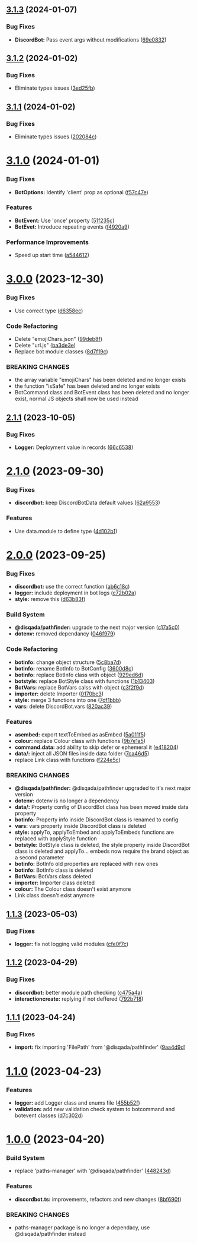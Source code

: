 ## [3.1.3](https://github.com/DisQada/HalfBot/compare/v3.1.2...v3.1.3) (2024-01-07)


### Bug Fixes

* **DiscordBot:** Pass event args without modifications ([69e0832](https://github.com/DisQada/HalfBot/commit/69e08329fe62a8342258799bf26b63657a4f89d6))

## [3.1.2](https://github.com/DisQada/HalfBot/compare/v3.1.1...v3.1.2) (2024-01-02)


### Bug Fixes

* Eliminate types issues ([3ed25fb](https://github.com/DisQada/HalfBot/commit/3ed25fba4174950553c4d21d3a6393c4eeb66f30))

## [3.1.1](https://github.com/DisQada/HalfBot/compare/v3.1.0...v3.1.1) (2024-01-02)


### Bug Fixes

* Eliminate types issues ([202084c](https://github.com/DisQada/HalfBot/commit/202084c35a9b7bd825c564934e5c77038f90dce8))

# [3.1.0](https://github.com/DisQada/HalfBot/compare/v3.0.0...v3.1.0) (2024-01-01)


### Bug Fixes

* **BotOptions:** Identify 'client' prop as optional ([f57c47e](https://github.com/DisQada/HalfBot/commit/f57c47e866d8f6e18cc6618763cd20964a657854))


### Features

* **BotEvent:** Use 'once' property ([51f235c](https://github.com/DisQada/HalfBot/commit/51f235c5e685de086d084cea7f83f465d4db2dca))
* **BotEvet:** Introduce repeating events ([f4920a9](https://github.com/DisQada/HalfBot/commit/f4920a9943e9cde9ef82e88d668e593ad673aaca))


### Performance Improvements

* Speed up start time ([a544612](https://github.com/DisQada/HalfBot/commit/a5446129db6e669cfc443973a241ee23bb805e25))

# [3.0.0](https://github.com/DisQada/HalfBot/compare/v2.1.1...v3.0.0) (2023-12-30)


### Bug Fixes

* Use correct type ([d6358ec](https://github.com/DisQada/HalfBot/commit/d6358ecf1ec11a6496e5f4ebbe405936d6cea517))


### Code Refactoring

* Delete "emojiChars.json" ([99deb8f](https://github.com/DisQada/HalfBot/commit/99deb8ff69776b36658ef668aa1bdf9b96fad0b1))
* Delete "url.js" ([ba3de3e](https://github.com/DisQada/HalfBot/commit/ba3de3eeb216999a225b6ce37187f059290b5ab4))
* Replace bot module classes ([8d7f19c](https://github.com/DisQada/HalfBot/commit/8d7f19c39037a162f3897b44a952f3d7d4bd34f4))


### BREAKING CHANGES

* the array variable "emojiChars" has been deleted and no longer exists
* the function "isSafe" has been deleted and no longer exists
* BotCommand class and BotEvent class has been deleted and no longer exist, normal JS objects shall now be used instead

## [2.1.1](https://github.com/DisQada/HalfBot/compare/v2.1.0...v2.1.1) (2023-10-05)

### Bug Fixes

- **Logger:** Deployment value in records ([66c6538](https://github.com/DisQada/HalfBot/commit/66c6538aa0c15ef026a8fd133534268c1353bff9))

# [2.1.0](https://github.com/DisQada/halfbot/compare/v2.0.0...v2.1.0) (2023-09-30)

### Bug Fixes

- **discordbot:** keep DiscordBotData default values ([62a9553](https://github.com/DisQada/halfbot/commit/62a955353e5dac4d01753589755d2abed6e29025))

### Features

- Use data.module to define type ([4d102b1](https://github.com/DisQada/halfbot/commit/4d102b122ee307527ff7930a201dcaec2f0ab34f))

# [2.0.0](https://github.com/DisQada/halfbot/compare/v1.1.3...v2.0.0) (2023-09-25)

### Bug Fixes

- **discordbot:** use the correct function ([ab6c18c](https://github.com/DisQada/halfbot/commit/ab6c18cd74d854141ae35015d6a1ab0e5463d265))
- **logger:** include deployment in bot logs ([c72b02a](https://github.com/DisQada/halfbot/commit/c72b02affe8e13909469a4ae0d546843d90b410f))
- **style:** remove this ([d63b83f](https://github.com/DisQada/halfbot/commit/d63b83fcc09b0d38e599c801ef23c0efe2247694))

### Build System

- **@disqada/pathfinder:** upgrade to the next major version ([c17a5c0](https://github.com/DisQada/halfbot/commit/c17a5c0385e3c58404f7c8c0c68c88b9148f5dd8))
- **dotenv:** removed dependancy ([046f979](https://github.com/DisQada/halfbot/commit/046f9796515d919c5769950547de7833b142a891))

### Code Refactoring

- **botinfo:** change object structure ([5c8ba7d](https://github.com/DisQada/halfbot/commit/5c8ba7d4df15cee075e7220c500c027e7c86f33b))
- **botinfo:** rename BotInfo to BotConfig ([3600d8c](https://github.com/DisQada/halfbot/commit/3600d8c709c83944c0f6c2a72a9d10e8202d56db))
- **botinfo:** replace BotInfo class with object ([929ed6d](https://github.com/DisQada/halfbot/commit/929ed6d14e120f1941f1568c20428c7c72029d40))
- **botstyle:** replace BotStyle class with functions ([1b13403](https://github.com/DisQada/halfbot/commit/1b13403155fcd230242c3c12510bc0572a4d3eb9))
- **BotVars:** replace BotVars calss with object ([c3f2f9d](https://github.com/DisQada/halfbot/commit/c3f2f9da9fccae9c04d19a892802dffeca09bb50))
- **importer:** delete Importer ([0170bc3](https://github.com/DisQada/halfbot/commit/0170bc3368bcddba7ac95819becb8239e459d209))
- **style:** merge 3 functions into one ([7df1bbb](https://github.com/DisQada/halfbot/commit/7df1bbbbb20d123dd80b6056d9775c76d856454a))
- **vars:** delete DiscordBot.vars ([820ac39](https://github.com/DisQada/halfbot/commit/820ac39f311d0e1ff1490e026cf4fd3076fe518d))

### Features

- **asembed:** export textToEmbed as asEmbed ([5a011f5](https://github.com/DisQada/halfbot/commit/5a011f57c1ce0439a488f4ce2b9aeab29f7a52b9))
- **colour:** replace Colour class with functions ([9b7e1a5](https://github.com/DisQada/halfbot/commit/9b7e1a510bb672438240fbb7f81987185a92b6bd))
- **command.data:** add ability to skip defer or ephemeral it ([e418204](https://github.com/DisQada/halfbot/commit/e4182044c4160de0d318d94d5555e44b853aa894))
- **data/:** inject all JSON files inside data folder ([7ca46d5](https://github.com/DisQada/halfbot/commit/7ca46d53b731ab1b98d5904f5366e04f141d0bbf))
- replace Link class with functions ([f224e5c](https://github.com/DisQada/halfbot/commit/f224e5c6657aefbda2fc7074bff86333c1efcfc0))

### BREAKING CHANGES

- **@disqada/pathfinder:** @disqada/pathfinder upgraded to it's next major version
- **dotenv:** dotenv is no longer a dependency
- **data/:** Property config of DiscordBot class has been moved inside data property
- **botinfo:** Property info inside DiscordBot class is renamed to config
- **vars:** vars property inside DiscordBot class is deleted
- **style:** applyTo, applyToEmbed and applyToEmbeds functions are replaced with applyStyle
  function
- **botstyle:** BotStyle class is deleted, the style property inside DiscordBot class is deleted
  and applyTo... embeds now require the brand object as a second parameter
- **botinfo:** BotInfo old properties are replaced with new ones
- **botinfo:** BotInfo class is deleted
- **BotVars:** BotVars class deleted
- **importer:** Importer class deleted
- **colour:** The Colour class doesn't exist anymore
- Link class doesn't exist anymore

## [1.1.3](https://github.com/DisQada/halfbot/compare/v1.1.2...v1.1.3) (2023-05-03)

### Bug Fixes

- **logger:** fix not logging valid modules ([cfe0f7c](https://github.com/DisQada/halfbot/commit/cfe0f7c171e2c14fe97664dfff817c1543ae59fe))

## [1.1.2](https://github.com/DisQada/halfbot/compare/v1.1.1...v1.1.2) (2023-04-29)

### Bug Fixes

- **discordbot:** better module path checking ([c475a4a](https://github.com/DisQada/halfbot/commit/c475a4ab3c8b1bfd73295cefc83a207dbd54c168))
- **interactioncreate:** replying if not deffered ([792b718](https://github.com/DisQada/halfbot/commit/792b718c038f9b6e7e7246ad229458121192c103))

## [1.1.1](https://github.com/DisQada/halfbot/compare/v1.1.0...v1.1.1) (2023-04-24)

### Bug Fixes

- **import:** fix importing 'FilePath' from '@disqada/pathfinder' ([9aa4d9d](https://github.com/DisQada/halfbot/commit/9aa4d9d627a09d71447432bc4a6d17cd23e1b27b))

# [1.1.0](https://github.com/DisQada/halfbot/compare/v1.0.0...v1.1.0) (2023-04-23)

### Features

- **logger:** add Logger class and enums file ([455b52f](https://github.com/DisQada/halfbot/commit/455b52f341463ae0a840a764859d0efbc3d90dc9))
- **validation:** add new validation check system to botcommand and botevent classes ([d7c302d](https://github.com/DisQada/halfbot/commit/d7c302d538be176da0ba6053c598e9676c0f94d2))

# [1.0.0](https://github.com/DisQada/halfbot/compare/v0.2.1...v1.0.0) (2023-04-20)

### Build System

- replace 'paths-manager' with '@disqada/pathfinder' ([448243d](https://github.com/DisQada/halfbot/commit/448243df381b151ae9094a2daab9f334ec8e7575))

### Features

- **discordbot.ts:** improvements, refactors and new changes ([8bf690f](https://github.com/DisQada/halfbot/commit/8bf690fe00425b903015f74fd388e39d56feca26))

### BREAKING CHANGES

- paths-manager package is no longer a dependacy, use @disqada/pathfinder instead

